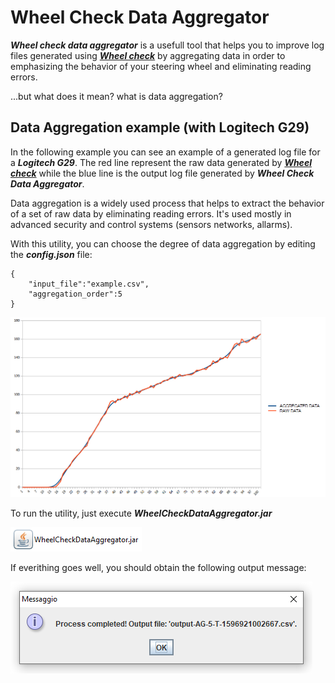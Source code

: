 # Wheel Check Data Aggregator

***Wheel check data aggregator*** is a usefull tool that helps you to improve log files generated using [***Wheel check***](https://www.racedepartment.com/downloads/lut-generator-for-ac.9740/) by aggregating data in order to emphasizing the behavior of your steering wheel and eliminating reading errors.

...but what does it mean? what is data aggregation?

## Data Aggregation example (with Logitech G29)

In the following example you can see an example of a generated log file for a ***Logitech G29***. The red line represent the raw data generated by [***Wheel check***](https://www.racedepartment.com/downloads/lut-generator-for-ac.9740/) while the blue line is the output log file generated by ***Wheel Check Data Aggregator***.

Data aggregation is a widely used process that helps to extract the behavior of a set of raw data by eliminating reading errors. It's used mostly in advanced security and control systems (sensors networks, allarms). 

With this utility, you can choose the degree of data aggregation by editing the ***config.json*** file:
```
{
	"input_file":"example.csv",
	"aggregation_order":5
}
```

![example](G29-GRAPH.png)

To run the utility, just execute ***WheelCheckDataAggregator.jar***

![icon](icon.png)

If everithing goes well, you should obtain the following output message:

![success](success.png)


